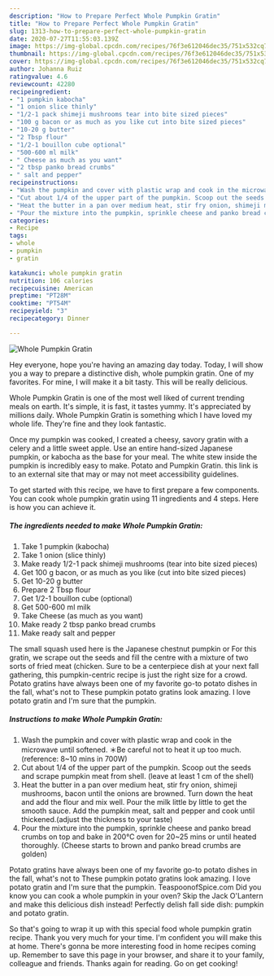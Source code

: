 ```yaml
---
description: "How to Prepare Perfect Whole Pumpkin Gratin"
title: "How to Prepare Perfect Whole Pumpkin Gratin"
slug: 1313-how-to-prepare-perfect-whole-pumpkin-gratin
date: 2020-07-27T11:55:03.139Z
image: https://img-global.cpcdn.com/recipes/76f3e612046dec35/751x532cq70/whole-pumpkin-gratin-recipe-main-photo.jpg
thumbnail: https://img-global.cpcdn.com/recipes/76f3e612046dec35/751x532cq70/whole-pumpkin-gratin-recipe-main-photo.jpg
cover: https://img-global.cpcdn.com/recipes/76f3e612046dec35/751x532cq70/whole-pumpkin-gratin-recipe-main-photo.jpg
author: Johanna Ruiz
ratingvalue: 4.6
reviewcount: 42280
recipeingredient:
- "1 pumpkin kabocha"
- "1 onion slice thinly"
- "1/2-1 pack shimeji mushrooms tear into bite sized pieces"
- "100 g bacon or as much as you like cut into bite sized pieces"
- "10-20 g butter"
- "2 Tbsp flour"
- "1/2-1 bouillon cube optional"
- "500-600 ml milk"
- " Cheese as much as you want"
- "2 tbsp panko bread crumbs"
- " salt and pepper"
recipeinstructions:
- "Wash the pumpkin and cover with plastic wrap and cook in the microwave  until softened. ＊Be careful not to heat it up too much. (reference: 8~10 mins in 700W)"
- "Cut about 1/4 of the upper part of the pumpkin. Scoop out the seeds and scrape pumpkin meat from shell. (leave at least 1 cm of the shell)"
- "Heat the butter in a pan over medium heat, stir fry onion, shimeji mushrooms, bacon until the onions are browned. Turn down the heat and add the flour and mix well. Pour the milk little by little to get the smooth sauce. Add the pumpkin meat, salt and pepper and cook until thickened.(adjust the thickness to your taste)"
- "Pour the mixture into the pumpkin, sprinkle cheese and panko bread crumbs on top and bake in 200℃ oven for 20~25 mins or until heated thoroughly. (Cheese starts to brown and panko bread crumbs are golden)"
categories:
- Recipe
tags:
- whole
- pumpkin
- gratin

katakunci: whole pumpkin gratin 
nutrition: 106 calories
recipecuisine: American
preptime: "PT28M"
cooktime: "PT54M"
recipeyield: "3"
recipecategory: Dinner

---
```



![Whole Pumpkin Gratin](https://img-global.cpcdn.com/recipes/76f3e612046dec35/751x532cq70/whole-pumpkin-gratin-recipe-main-photo.jpg)

Hey everyone, hope you're having an amazing day today. Today, I will show you a way to prepare a distinctive dish, whole pumpkin gratin. One of my favorites. For mine, I will make it a bit tasty. This will be really delicious.

Whole Pumpkin Gratin is one of the most well liked of current trending meals on earth. It's simple, it is fast, it tastes yummy. It's appreciated by millions daily. Whole Pumpkin Gratin is something which I have loved my whole life. They're fine and they look fantastic.

Once my pumpkin was cooked, I created a cheesy, savory gratin with a celery and a little sweet apple. Use an entire hand-sized Japanese pumpkin, or kabocha as the base for your meal. The white stew inside the pumpkin is incredibly easy to make. Potato and Pumpkin Gratin. this link is to an external site that may or may not meet accessibility guidelines.


To get started with this recipe, we have to first prepare a few components. You can cook whole pumpkin gratin using 11 ingredients and 4 steps. Here is how you can achieve it.

<!--inarticleads1-->

##### The ingredients needed to make Whole Pumpkin Gratin:

1. Take 1 pumpkin (kabocha)
1. Take 1 onion (slice thinly)
1. Make ready 1/2-1 pack shimeji mushrooms (tear into bite sized pieces)
1. Get 100 g bacon, or as much as you like (cut into bite sized pieces)
1. Get 10-20 g butter
1. Prepare 2 Tbsp flour
1. Get 1/2-1 bouillon cube (optional)
1. Get 500-600 ml milk
1. Take  Cheese (as much as you want)
1. Make ready 2 tbsp panko bread crumbs
1. Make ready  salt and pepper


The small squash used here is the Japanese chestnut pumpkin or For this gratin, we scrape out the seeds and fill the centre with a mixture of two sorts of fried meat (chicken. Sure to be a centerpiece dish at your next fall gathering, this pumpkin-centric recipe is just the right size for a crowd. Potato gratins have always been one of my favorite go-to potato dishes in the fall, what&#39;s not to These pumpkin potato gratins look amazing. I love potato gratin and I&#39;m sure that the pumpkin. 

<!--inarticleads2-->

##### Instructions to make Whole Pumpkin Gratin:

1. Wash the pumpkin and cover with plastic wrap and cook in the microwave  until softened. ＊Be careful not to heat it up too much. (reference: 8~10 mins in 700W)
1. Cut about 1/4 of the upper part of the pumpkin. Scoop out the seeds and scrape pumpkin meat from shell. (leave at least 1 cm of the shell)
1. Heat the butter in a pan over medium heat, stir fry onion, shimeji mushrooms, bacon until the onions are browned. Turn down the heat and add the flour and mix well. Pour the milk little by little to get the smooth sauce. Add the pumpkin meat, salt and pepper and cook until thickened.(adjust the thickness to your taste)
1. Pour the mixture into the pumpkin, sprinkle cheese and panko bread crumbs on top and bake in 200℃ oven for 20~25 mins or until heated thoroughly. (Cheese starts to brown and panko bread crumbs are golden)


Potato gratins have always been one of my favorite go-to potato dishes in the fall, what&#39;s not to These pumpkin potato gratins look amazing. I love potato gratin and I&#39;m sure that the pumpkin. TeaspoonofSpice.com Did you know you can cook a whole pumpkin in your oven? Skip the Jack O&#39;Lantern and make this delicious dish instead! Perfectly delish fall side dish: pumpkin and potato gratin. 

So that's going to wrap it up with this special food whole pumpkin gratin recipe. Thank you very much for your time. I'm confident you will make this at home. There's gonna be more interesting food in home recipes coming up. Remember to save this page in your browser, and share it to your family, colleague and friends. Thanks again for reading. Go on get cooking!
